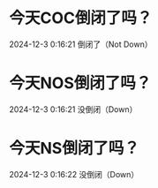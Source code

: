 # 今天COC倒闭了吗？

2024-12-3 0:16:21 倒闭了（Not Down）

# 今天NOS倒闭了吗？

2024-12-3 0:16:21 没倒闭（Down）

# 今天NS倒闭了吗？

2024-12-3 0:16:22 没倒闭（Down）


